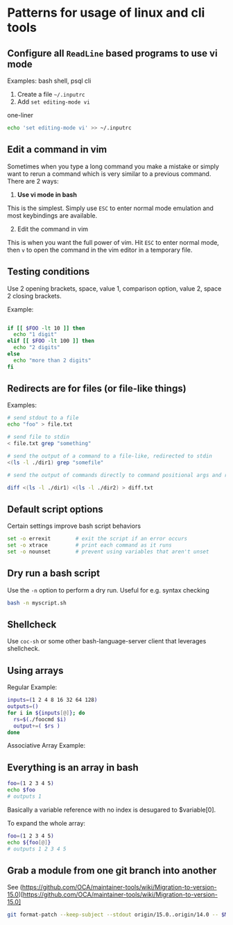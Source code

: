 # Patterns for usage of linux and cli tools

## Configure all `ReadLine` based programs to use vi mode

Examples: bash shell, psql cli

1. Create a file `~/.inputrc`
2. Add `set editing-mode vi`

one-liner

```sh
echo 'set editing-mode vi' >> ~/.inputrc
```

## Edit a command in vim

Sometimes when you type a long command you make a mistake or simply want to rerun a command which is very similar to a previous command. There are 2 ways:

1. **Use vi mode in bash**

This is the simplest. Simply use `ESC` to enter normal mode emulation and most keybindings are available.

2. Edit the command in vim

This is when you want the full power of vim. Hit `ESC` to enter normal mode, then `v` to open the command in the vim editor in a temporary file.

## Testing conditions

Use 2 opening brackets, space, value 1, comparison option, value 2, space 2 closing brackets.

Example:

```sh

if [[ $FOO -lt 10 ]] then
  echo "1 digit"
elif [[ $FOO -lt 100 ]] then
  echo "2 digits"
else
  echo "more than 2 digits"
fi

```

## Redirects are for files (or file-like things)

Examples:

```sh
# send stdout to a file
echo "foo" > file.txt

# send file to stdin
< file.txt grep "something"

# send the output of a command to a file-like, redirected to stdin
<(ls -l ./dir1) grep "somefile"

# send the output of commands directly to command positional args and redirect stdout to a file

diff <(ls -l ./dir1) <(ls -l ./dir2) > diff.txt

```

## Default script options

Certain settings improve bash script behaviors

```sh
set -o errexit        # exit the script if an error occurs
set -o xtrace         # print each command as it runs
set -o nounset        # prevent using variables that aren't unset
```

## Dry run a bash script

Use the `-n` option to perform a dry run. Useful for e.g. syntax checking

```sh
bash -n myscript.sh
```

## Shellcheck

Use `coc-sh` or some other bash-language-server client that leverages shellcheck.

## Using arrays

Regular Example:

```sh
inputs=(1 2 4 8 16 32 64 128)
outputs=()
for i in ${inputs[@]}; do
  rs=$(./foocmd $i)
  output+=( $rs )
done
```

Associative Array Example:

## Everything is an array in bash

```sh
foo=(1 2 3 4 5)
echo $foo
# outputs 1
```

Basically a variable reference with no index is desugared to $variable[0].

To expand the whole array:

```sh
foo=(1 2 3 4 5)
echo ${foo[@]}
# outputs 1 2 3 4 5
```

## Grab a module from one git branch into another

See (https://github.com/OCA/maintainer-tools/wiki/Migration-to-version-15.0)[https://github.com/OCA/maintainer-tools/wiki/Migration-to-version-15.0]

```sh
git format-patch --keep-subject --stdout origin/15.0..origin/14.0 -- $MODULE | git am -3 --keep
```
